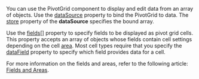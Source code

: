 You can use the PivotGrid component to display and edit data from an array of objects. Use the [dataSource](/Documentation/ApiReference/UI_Components/dxPivotGrid/Configuration/#dataSource) property to bind the PivotGrid to data. The [store](/Documentation/ApiReference/Data_Layer/DataSource/Configuration/store/) property of the **dataSource** specifies the bound array.

Use the [fields[]](/Documentation/ApiReference/Data_Layer/PivotGridDataSource/Configuration/fields/) property to specify fields to be displayed as pivot grid cells. This property accepts an array of objects whose fields contain cell settings depending on the cell [area](/Documentation/ApiReference/Data_Layer/PivotGridDataSource/Configuration/fields/#area). Most cell types require that you specify the [dataField](/Documentation/ApiReference/Data_Layer/PivotGridDataSource/Configuration/fields/#dataField) property to specify which field provides data for a cell.

For more information on the fields and areas, refer to the following article: [Fields and Areas](/Documentation/Guide/UI_Components/PivotGrid/Fields_and_Areas/).